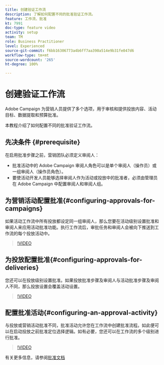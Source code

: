 ```yaml
---
title: 创建验证工作流
description: 了解如何配置不同的批准验证工作流。
feature: 工作流、批准
kt: 7991
doc-type: feature video
activity: setup
team: TM
role: Business Practitioner
level: Experienced
source-git-commit: f6bb16306773a4b6ff7aa390a514e9b31fe047d6
workflow-type: tm+mt
source-wordcount: '265'
ht-degree: 100%

---
```



# 创建验证工作流

Adobe Campaign 为营销人员提供了多个选项，用于审核和提供投放内容、活动目标、数据提取和预算批准。

本教程介绍了如何配置不同的批准验证工作流。

## 先决条件 {#prerequisite}

在启用批准步骤之前，营销团队必须定义审阅人：

* 批准活动中的 Adobe Campaign 审阅人角色可以是单个审阅人（操作员）或一组审阅人（操作员角色）。
* 要使活动开发人员能够选择审阅人作为活动或投放中的批准者，必须由管理员在 Adobe Campaign 中配置审阅人和审阅人组。

## 为营销活动配置批准{#configuring-approvals-for-campaigns}

如果活动工作流中所有投放都设定同一组审阅人，那么您要在活动级别设置批准和审阅人来应用活动批准功能。执行工作流后，审批任务和审阅人会被向下推送到工作流的每个投放活动中。

>[!VIDEO](https://video.tv.adobe.com/v/25175?quality=12)

## 为投放配置批准{#configuring-approvals-for-deliveries}

您还可以在投放级别设置批准。如果投放批准步骤及审阅人与活动批准步骤及审阅人不同，那么投放设置会覆盖活动设置。

>[!VIDEO](https://video.tv.adobe.com/v/25176?quality=12)

## 配置批准活动{#configuring-an-approval-activity}

与投放或营销活动批准不同，批准活动允许您在工作流中创建批准流程。如此便可以在启动投放之前批准定位选择逻辑。如有必要，您还可以在工作流的多个级别进行批准。

>[!VIDEO](https://video.tv.adobe.com/v/25174?quality=12)

有关更多信息，请参阅[批准文档](https://experienceleague.adobe.com/docs/campaign-classic/using/automating-with-workflows/flow-control-activities/approval.html?lang=zh-Hans)
